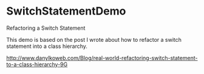 # SwitchStatementDemo

Refactoring a Switch Statement

This demo is based on the post I wrote about how to refactor a switch statement into a class hierarchy.

http://www.danylkoweb.com/Blog/real-world-refactoring-switch-statement-to-a-class-hierarchy-9G

